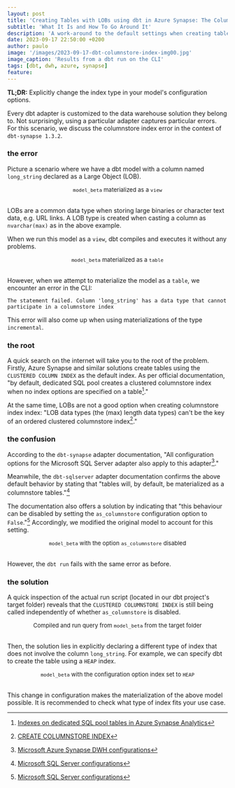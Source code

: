 ```yaml
---
layout: post
title: 'Creating Tables with LOBs using dbt in Azure Synapse: The Columnstore Index Error'
subtitle: 'What It Is and How To Go Around It'
description: 'A work-around to the default settings when creating tables using the dbt-synapse adapter'
date: 2023-09-17 22:50:00 +0200
author: paulo
image: '/images/2023-09-17-dbt-columnstore-index-img00.jpg'
image_caption: 'Results from a dbt run on the CLI'
tags: [dbt, dwh, azure, synapse]
feature:
---    
```



**TL;DR:** Explicitly change the index type in your model's configuration options.

Every dbt adapter is customized to the data warehouse solution they belong to. Not surprisingly, using a particular adapter captures particular errors. For this scenario, we discuss the columnstore index error in the context of `dbt-synapse 1.3.2`.

### the error

Picture a scenario where we have a dbt model with a column named `long_string` declared as a Large Object (LOB). 


<script src="https://gist.github.com/moralescastillo/64b9bc100791143c91f162fa045bb52c.js"></script>
<font size="-1"><center><span> <code>model_beta</code> materialized as a <code>view</code></span></center></font>
<br>

<!---
https://gist.github.com/64b9bc100791143c91f162fa045bb52c.git
-->


LOBs are a common data type when storing large binaries or character text data, e.g. URL links. A LOB type is created when casting a column as `nvarchar(max)` as in the above example.

When we run this model as a `view`, dbt compiles and executes it without any problems. 


<script src="https://gist.github.com/moralescastillo/7037963c8efc0ba47020bdd0d1461848.js"></script>
<font size="-1"><center><span> <code>model_beta</code> materialized as a <code>table</code></span></center></font>
<br>

<!---
https://gist.github.com/7037963c8efc0ba47020bdd0d1461848.git
-->

However, when we attempt to materialize the model as a `table`, we encounter an error in the CLI:
 
```
The statement failed. Column 'long_string' has a data type that cannot participate in a columnstore index
```

This error will also come up when using materializations of the type `incremental`.

### the root

A quick search on the internet will take you to the root of the problem. Firstly, Azure Synapse and similar solutions create tables using the `CLUSTERED COLUMN INDEX` as the default index. As per official documentation, "by default, dedicated SQL pool creates a clustered columnstore index when no index options are specified on a table[^1]."

At the same time, LOBs are not a good option when creating columnstore index index: "LOB data types (the (max) length data types) can't be the key of an ordered clustered columnstore index[^2]."

### the confusion

According to the `dbt-synapse` adapter documentation, "All configuration options for the Microsoft SQL Server adapter also apply to this adapter[^3]." 

Meanwhile, the `dbt-sqlserver` adapter documentation confirms the above default behavior by stating that "tables will, by default, be materialized as a columnstore tables."[^4]

The documentation also offers a solution by indicating that "this behaviour can be disabled by setting the `as_columnstore` configuration option to `False`."[^4] Accordingly, we modified the original model to account for this setting. 

<script src="https://gist.github.com/moralescastillo/023bd31101eb4d28172173ad26aac1da.js"></script>
<font size="-1"><center><span> <code>model_beta</code> with the option <code>as_columnstore</code> disabled </span></center></font>
<br>

<!---
https://gist.github.com/023bd31101eb4d28172173ad26aac1da.git
-->

However, the `dbt run` fails with the same error as before.


### the solution 

A quick inspection of the actual run script (located in our dbt project's target folder) reveals that the `CLUSTERED COLUMNSTORE INDEX` is still being called independently of whether `as_columnstore` is disabled.

<script src="https://gist.github.com/moralescastillo/232acd4e1d608b51e8087dd39ebdfd45.js"></script>
<font size="-1"><center><span> Compiled and run query from <code>model_beta</code> from the target folder</span></center></font>
<br>

<!---
https://gist.github.com/232acd4e1d608b51e8087dd39ebdfd45.git
-->


Then, the solution lies in explicitly declaring a different type of index that does not involve the column `long_string`. For example, we can specify dbt to create the table using a `HEAP` index.

<script src="https://gist.github.com/moralescastillo/d7dcfed4f249dd6af635c2b29a0519df.js"></script>
<font size="-1"><center><span> <code>model_beta</code> with the configuration option index set to <code>HEAP</code></span></center></font>
<br>

<!---
https://gist.github.com/d7dcfed4f249dd6af635c2b29a0519df.git
-->

This change in configuration makes the materialization of the above model possible. It is recommended to check what type of index fits your use case. 


[^1]: [Indexes on dedicated SQL pool tables in Azure Synapse Analytics](https://learn.microsoft.com/en-us/azure/synapse-analytics/sql-data-warehouse/sql-data-warehouse-tables-index)
[^2]: [CREATE COLUMNSTORE INDEX](https://learn.microsoft.com/en-us/sql/t-sql/statements/create-columnstore-index-transact-sql?view=sql-server-ver16)
[^3]: [Microsoft Azure Synapse DWH configurations](https://docs.getdbt.com/reference/resource-configs/azuresynapse-configs)
[^4]: [Microsoft SQL Server configurations](https://docs.getdbt.com/reference/resource-configs/mssql-configs)



